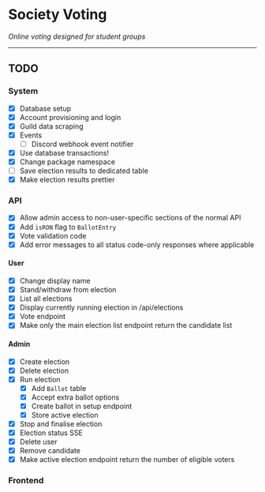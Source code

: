 # Society Voting

*Online voting designed for student groups*

---

## TODO

### System

- [x] Database setup
- [x] Account provisioning and login
- [x] Guild data scraping
- [x] Events
  - [ ] Discord webhook event notifier
- [x] Use database transactions!
- [x] Change package namespace
- [ ] Save election results to dedicated table
- [x] Make election results prettier

### API

- [x] Allow admin access to non-user-specific sections of the normal API
- [x] Add `isRON` flag to `BallotEntry`
- [x] Vote validation code
- [x] Add error messages to all status code-only responses where applicable

#### User

- [x] Change display name
- [x] Stand/withdraw from election
- [x] List all elections
- [x] Display currently running election in /api/elections
- [x] Vote endpoint
- [x] Make only the main election list endpoint return the candidate list

#### Admin

- [x] Create election
- [x] Delete election
- [x] Run election
  - [x] Add `Ballot` table 
  - [x] Accept extra ballot options
  - [x] Create ballot in setup endpoint
  - [x] Store active election
- [x] Stop and finalise election
- [x] Election status SSE
- [x] Delete user
- [x] Remove candidate
- [x] Make active election endpoint return the number of eligible voters

### Frontend
